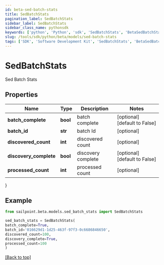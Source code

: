 ```yaml
---
id: beta-sed-batch-stats
title: SedBatchStats
pagination_label: SedBatchStats
sidebar_label: SedBatchStats
sidebar_class_name: pythonsdk
keywords: ['python', 'Python', 'sdk', 'SedBatchStats', 'BetaSedBatchStats']
slug: /tools/sdk/python/beta/models/sed-batch-stats
tags: ['SDK', 'Software Development Kit', 'SedBatchStats', 'BetaSedBatchStats']
---
```


# SedBatchStats

Sed Batch Stats

## Properties

| Name | Type | Description | Notes |
| --- | --- | --- | --- |
| **batch_complete** | **bool** | batch complete | [optional] [default to False] |
| **batch_id** | **str** | batch Id | [optional] |
| **discovered_count** | **int** | discovered count | [optional] |
| **discovery_complete** | **bool** | discovery complete | [optional] [default to False] |
| **processed_count** | **int** | processed count | [optional] |

}

## Example

```python
from sailpoint.beta.models.sed_batch_stats import SedBatchStats

sed_batch_stats = SedBatchStats(
batch_complete=True,
batch_id='016629d1-1d25-463f-97f3-0c6686846650',
discovered_count=100,
discovery_complete=True,
processed_count=100
)

```

[[Back to top]](#)
